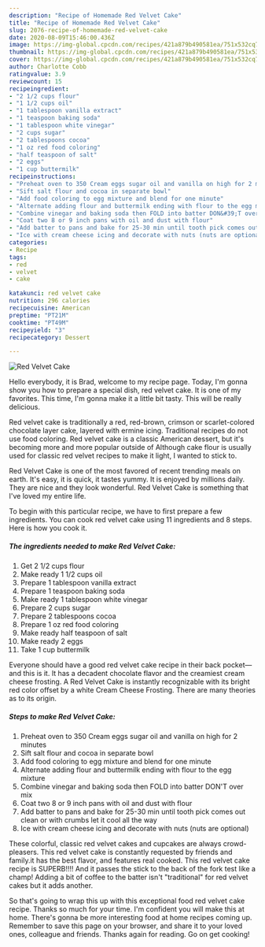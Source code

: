 ```yaml
---
description: "Recipe of Homemade Red Velvet Cake"
title: "Recipe of Homemade Red Velvet Cake"
slug: 2076-recipe-of-homemade-red-velvet-cake
date: 2020-08-09T15:46:00.436Z
image: https://img-global.cpcdn.com/recipes/421a879b490581ea/751x532cq70/red-velvet-cake-recipe-main-photo.jpg
thumbnail: https://img-global.cpcdn.com/recipes/421a879b490581ea/751x532cq70/red-velvet-cake-recipe-main-photo.jpg
cover: https://img-global.cpcdn.com/recipes/421a879b490581ea/751x532cq70/red-velvet-cake-recipe-main-photo.jpg
author: Charlotte Cobb
ratingvalue: 3.9
reviewcount: 15
recipeingredient:
- "2 1/2 cups flour"
- "1 1/2 cups oil"
- "1 tablespoon vanilla extract"
- "1 teaspoon baking soda"
- "1 tablespoon white vinegar"
- "2 cups sugar"
- "2 tablespoons cocoa"
- "1 oz red food coloring"
- "half teaspoon of salt"
- "2 eggs"
- "1 cup buttermilk"
recipeinstructions:
- "Preheat oven to 350 Cream eggs sugar oil and vanilla on high for 2 minutes"
- "Sift salt flour and cocoa in separate bowl"
- "Add food coloring to egg mixture and blend for one minute"
- "Alternate adding flour and buttermilk ending with flour to the egg mixture"
- "Combine vinegar and baking soda then FOLD into batter DON&#39;T over mix"
- "Coat two 8 or 9 inch pans with oil and dust with flour"
- "Add batter to pans and bake for 25-30 min until tooth pick comes out clean or with crumbs let it cool all the way"
- "Ice with cream cheese icing and decorate with nuts (nuts are optional)"
categories:
- Recipe
tags:
- red
- velvet
- cake

katakunci: red velvet cake 
nutrition: 296 calories
recipecuisine: American
preptime: "PT21M"
cooktime: "PT49M"
recipeyield: "3"
recipecategory: Dessert

---
```



![Red Velvet Cake](https://img-global.cpcdn.com/recipes/421a879b490581ea/751x532cq70/red-velvet-cake-recipe-main-photo.jpg)

Hello everybody, it is Brad, welcome to my recipe page. Today, I'm gonna show you how to prepare a special dish, red velvet cake. It is one of my favorites. This time, I'm gonna make it a little bit tasty. This will be really delicious.

Red velvet cake is traditionally a red, red-brown, crimson or scarlet-colored chocolate layer cake, layered with ermine icing. Traditional recipes do not use food coloring. Red velvet cake is a classic American dessert, but it&#39;s becoming more and more popular outside of Although cake flour is usually used for classic red velvet recipes to make it light, I wanted to stick to.

Red Velvet Cake is one of the most favored of recent trending meals on earth. It's easy, it is quick, it tastes yummy. It is enjoyed by millions daily. They are nice and they look wonderful. Red Velvet Cake is something that I've loved my entire life.


To begin with this particular recipe, we have to first prepare a few ingredients. You can cook red velvet cake using 11 ingredients and 8 steps. Here is how you cook it.

<!--inarticleads1-->

##### The ingredients needed to make Red Velvet Cake:

1. Get 2 1/2 cups flour
1. Make ready 1 1/2 cups oil
1. Prepare 1 tablespoon vanilla extract
1. Prepare 1 teaspoon baking soda
1. Make ready 1 tablespoon white vinegar
1. Prepare 2 cups sugar
1. Prepare 2 tablespoons cocoa
1. Prepare 1 oz red food coloring
1. Make ready half teaspoon of salt
1. Make ready 2 eggs
1. Take 1 cup buttermilk


Everyone should have a good red velvet cake recipe in their back pocket—and this is it. It has a decadent chocolate flavor and the creamiest cream cheese frosting. A Red Velvet Cake is instantly recognizable with its bright red color offset by a white Cream Cheese Frosting. There are many theories as to its origin. 

<!--inarticleads2-->

##### Steps to make Red Velvet Cake:

1. Preheat oven to 350 Cream eggs sugar oil and vanilla on high for 2 minutes
1. Sift salt flour and cocoa in separate bowl
1. Add food coloring to egg mixture and blend for one minute
1. Alternate adding flour and buttermilk ending with flour to the egg mixture
1. Combine vinegar and baking soda then FOLD into batter DON&#39;T over mix
1. Coat two 8 or 9 inch pans with oil and dust with flour
1. Add batter to pans and bake for 25-30 min until tooth pick comes out clean or with crumbs let it cool all the way
1. Ice with cream cheese icing and decorate with nuts (nuts are optional)


These colorful, classic red velvet cakes and cupcakes are always crowd-pleasers. This red velvet cake is constantly requested by friends and family.it has the best flavor, and features real cooked. This red velvet cake recipe is SUPERB!!!! And it passes the stick to the back of the fork test like a champ! Adding a bit of coffee to the batter isn&#39;t &#34;traditional&#34; for red velvet cakes but it adds another. 

So that's going to wrap this up with this exceptional food red velvet cake recipe. Thanks so much for your time. I'm confident you will make this at home. There's gonna be more interesting food at home recipes coming up. Remember to save this page on your browser, and share it to your loved ones, colleague and friends. Thanks again for reading. Go on get cooking!
